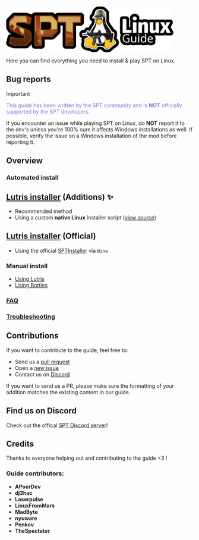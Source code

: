 
<img
  src="media/logo.webp"
  alt="drawing"
  style=" display: block; 
          margin-right: auto;" width=450/></img>

Here you can find everything you need to install & play SPT on Linux.

## Bug reports

> [!IMPORTANT]
> <span style="color:mediumpurple">This guide has been written by the SPT community and is **NOT** officially supported by the SPT developers.</span>

If you encounter an issue while playing SPT on Linux, do **NOT** report it to the dev's unless you're 100% sure it affects Windows installations as well. If possible, verify the issue on a Windows installation of the mod before reporting it.

## Overview

### Automated install

[Lutris installer](docs/lutris_installer_additions.md) (Additions) ✨
  - 
  - Recommended method
  - Using a custom **native Linux** installer script ([view source](installers/spt-linux-additions))

[Lutris installer](docs/lutris_installer_official.md) (Official)
  - 
  - Using the official [SPTInstaller](https://dev.sp-tarkov.com/SPT/Installer) via `Wine`

### Manual install
- [Using Lutris](docs/lutris_guide.md)
- [Using Bottles](docs/bottles_guide.md)

### [FAQ](docs/faq.md)

### [Troubleshooting](docs/issues.md)

## Contributions
If you want to contribute to the guide, feel free to:
- Send us a [pull request](https://dev.sp-tarkov.com/MadByte/Linux-Guide/pulls)
- Open a [new issue](https://dev.sp-tarkov.com/MadByte/Linux-Guide/issues/new)
- Contact us on [Discord](https://discord.com/invite/Xn9msqQZan)

If you want to send us a PR, please make sure the formatting of your addition matches the existing content in our guide.


## Find us on Discord
Check out the offical [SPT Discord server](https://discord.com/invite/Xn9msqQZan)!


## Credits

Thanks to everyone helping out and contributing to the guide <3 !

### Guide contributors:
- **APoorDev**
- **dj3hac**
- **Laserpulse**
- **LinuxFromMars**
- **MadByte**
- **nyuware**
- **Penkov**
- **TheSpectator**

